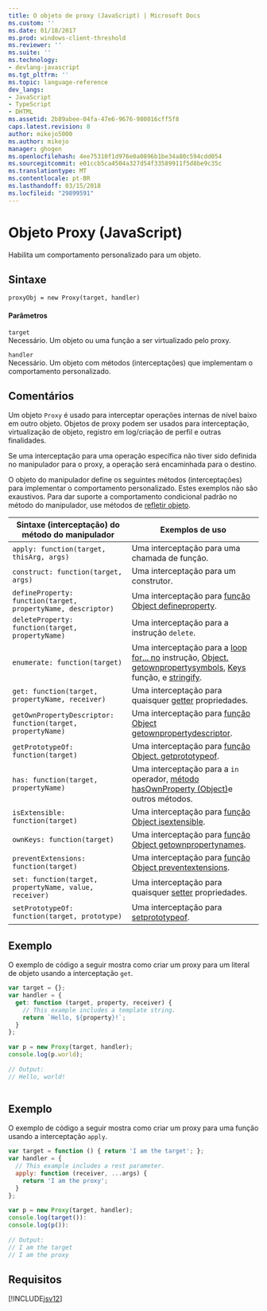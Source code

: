 ```yaml
---
title: O objeto de proxy (JavaScript) | Microsoft Docs
ms.custom: ''
ms.date: 01/18/2017
ms.prod: windows-client-threshold
ms.reviewer: ''
ms.suite: ''
ms.technology:
- devlang-javascript
ms.tgt_pltfrm: ''
ms.topic: language-reference
dev_langs:
- JavaScript
- TypeScript
- DHTML
ms.assetid: 2b89abee-04fa-47e6-9676-980016cff5f8
caps.latest.revision: 8
author: mikejo5000
ms.author: mikejo
manager: ghogen
ms.openlocfilehash: 4ee75310f1d976e0a0896b1be34a80c594cdd054
ms.sourcegitcommit: e01ccb5ca4504a327d54f33589911f5d8be9c35c
ms.translationtype: MT
ms.contentlocale: pt-BR
ms.lasthandoff: 03/15/2018
ms.locfileid: "29899591"
---
```

# <a name="proxy-object-javascript"></a>Objeto Proxy (JavaScript)
Habilita um comportamento personalizado para um objeto.  
  
## <a name="syntax"></a>Sintaxe  
  
```  
proxyObj = new Proxy(target, handler)  
```  
  
#### <a name="parameters"></a>Parâmetros  
 `target`  
 Necessário. Um objeto ou uma função a ser virtualizado pelo proxy.  
  
 `handler`  
 Necessário. Um objeto com métodos (interceptações) que implementam o comportamento personalizado.  
  
## <a name="remarks"></a>Comentários  
 Um objeto `Proxy` é usado para interceptar operações internas de nível baixo em outro objeto. Objetos de proxy podem ser usados para interceptação, virtualização de objeto, registro em log/criação de perfil e outras finalidades.  
  
 Se uma interceptação para uma operação específica não tiver sido definida no manipulador para o proxy, a operação será encaminhada para o destino.  
  
 O objeto do manipulador define os seguintes métodos (interceptações) para implementar o comportamento personalizado. Estes exemplos não são exaustivos. Para dar suporte a comportamento condicional padrão no método do manipulador, use métodos de [refletir objeto](../../javascript/reference/reflect-object-javascript.md).  
  
|Sintaxe (interceptação) do método do manipulador|Exemplos de uso|  
|------------------------------------|-----------------------|  
|`apply: function(target, thisArg, args)`|Uma interceptação para uma chamada de função.|  
|`construct: function(target, args)`|Uma interceptação para um construtor.|  
|`defineProperty: function(target, propertyName, descriptor)`|Uma interceptação para [função Object defineproperty](../../javascript/reference/object-defineproperty-function-javascript.md).|  
|`deleteProperty: function(target, propertyName)`|Uma interceptação para a instrução `delete`.|  
|`enumerate: function(target)`|Uma interceptação para a [loop for... no](../../javascript/reference/for-dot-dot-dot-in-statement-javascript.md) instrução, [Object. getownpropertysymbols](../../javascript/reference/object-getownpropertysymbols-function-javascript.md), [Keys](../../javascript/reference/object-keys-function-javascript.md) função, e [stringify](../../javascript/reference/json-stringify-function-javascript.md).|  
|`get: function(target, propertyName, receiver)`|Uma interceptação para quaisquer [getter](../../javascript/creating-objects-javascript.md) propriedades.|  
|`getOwnPropertyDescriptor: function(target, propertyName)`|Uma interceptação para [função Object getownpropertydescriptor](../../javascript/reference/object-getownpropertydescriptor-function-javascript.md).|  
|`getPrototypeOf: function(target)`|Uma interceptação para [função Object. getprototypeof](../../javascript/reference/object-getprototypeof-function-javascript.md).|  
|`has: function(target, propertyName)`|Uma interceptação para a `in` operador, [método hasOwnProperty (Object)](../../javascript/reference/hasownproperty-method-object-javascript.md)e outros métodos.|  
|`isExtensible: function(target)`|Uma interceptação para [função Object isextensible](../../javascript/reference/object-isextensible-function-javascript.md).|  
|`ownKeys: function(target)`|Uma interceptação para [função Object getownpropertynames](../../javascript/reference/object-getownpropertynames-function-javascript.md).|  
|`preventExtensions: function(target)`|Uma interceptação para [função Object preventextensions](../../javascript/reference/object-preventextensions-function-javascript.md).|  
|`set: function(target, propertyName, value, receiver)`|Uma interceptação para quaisquer [setter](../../javascript/creating-objects-javascript.md) propriedades.|  
|`setPrototypeOf: function(target, prototype)`|Uma interceptação para [setprototypeof](../../javascript/reference/object-setprototypeof-function-javascript.md).|  
  
## <a name="example"></a>Exemplo  
 O exemplo de código a seguir mostra como criar um proxy para um literal de objeto usando a interceptação `get`.  
  
```JavaScript  
var target = {};  
var handler = {  
  get: function (target, property, receiver) {  
    // This example includes a template string.  
    return `Hello, ${property}!`;  
  }  
};  
  
var p = new Proxy(target, handler);  
console.log(p.world);  
  
// Output:  
// Hello, world!  
  
```  
  
## <a name="example"></a>Exemplo  
 O exemplo de código a seguir mostra como criar um proxy para uma função usando a interceptação `apply`.  
  
```JavaScript  
var target = function () { return 'I am the target'; };  
var handler = {  
  // This example includes a rest parameter.  
  apply: function (receiver, ...args) {  
    return 'I am the proxy';  
  }  
};  
  
var p = new Proxy(target, handler);  
console.log(target()):  
console.log(p()):  
  
// Output:  
// I am the target  
// I am the proxy  
```  
  
## <a name="requirements"></a>Requisitos  
 [!INCLUDE[jsv12](../../javascript/reference/includes/jsv12-md.md)]
